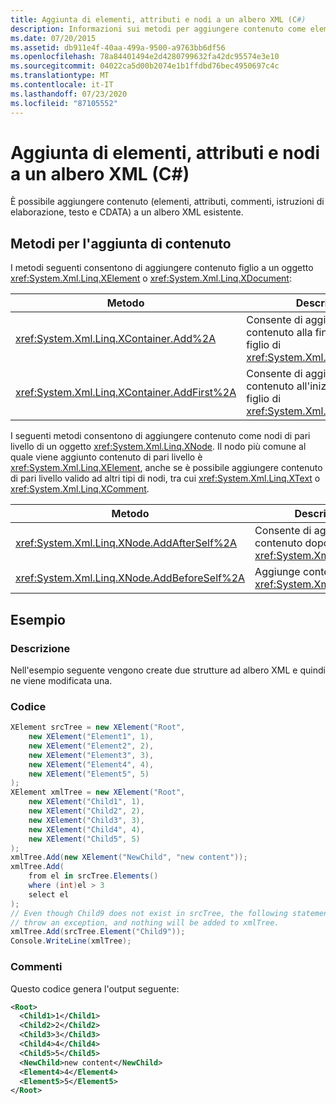 ```yaml
---
title: Aggiunta di elementi, attributi e nodi a un albero XML (C#)
description: Informazioni sui metodi per aggiungere contenuto come elementi, attributi, commenti, istruzioni di elaborazione e testo a un albero XML esistente.
ms.date: 07/20/2015
ms.assetid: db911e4f-40aa-499a-9500-a9763bb6df56
ms.openlocfilehash: 78a84401494e2d4280799632fa42dc95574e3e10
ms.sourcegitcommit: 04022ca5d00b2074e1b1ffdbd76bec4950697c4c
ms.translationtype: MT
ms.contentlocale: it-IT
ms.lasthandoff: 07/23/2020
ms.locfileid: "87105552"
---
```

# <a name="adding-elements-attributes-and-nodes-to-an-xml-tree-c"></a>Aggiunta di elementi, attributi e nodi a un albero XML (C#)
È possibile aggiungere contenuto (elementi, attributi, commenti, istruzioni di elaborazione, testo e CDATA) a un albero XML esistente.  
  
## <a name="methods-for-adding-content"></a>Metodi per l'aggiunta di contenuto  
 I metodi seguenti consentono di aggiungere contenuto figlio a un oggetto <xref:System.Xml.Linq.XElement> o <xref:System.Xml.Linq.XDocument>:  
  
|Metodo|Descrizione|  
|------------|-----------------|  
|<xref:System.Xml.Linq.XContainer.Add%2A>|Consente di aggiungere il contenuto alla fine del contenuto figlio di <xref:System.Xml.Linq.XContainer>.|  
|<xref:System.Xml.Linq.XContainer.AddFirst%2A>|Consente di aggiungere il contenuto all'inizio del contenuto figlio di <xref:System.Xml.Linq.XContainer>.|  
  
 I seguenti metodi consentono di aggiungere contenuto come nodi di pari livello di un oggetto <xref:System.Xml.Linq.XNode>. Il nodo più comune al quale viene aggiunto contenuto di pari livello è <xref:System.Xml.Linq.XElement>, anche se è possibile aggiungere contenuto di pari livello valido ad altri tipi di nodi, tra cui <xref:System.Xml.Linq.XText> o <xref:System.Xml.Linq.XComment>.  
  
|Metodo|Descrizione|  
|------------|-----------------|  
|<xref:System.Xml.Linq.XNode.AddAfterSelf%2A>|Consente di aggiungere contenuto dopo <xref:System.Xml.Linq.XNode>.|  
|<xref:System.Xml.Linq.XNode.AddBeforeSelf%2A>|Aggiunge contenuto prima di <xref:System.Xml.Linq.XNode>.|  
  
## <a name="example"></a>Esempio  
  
### <a name="description"></a>Descrizione  
 Nell'esempio seguente vengono create due strutture ad albero XML e quindi ne viene modificata una.  
  
### <a name="code"></a>Codice  
  
```csharp  
XElement srcTree = new XElement("Root",
    new XElement("Element1", 1),  
    new XElement("Element2", 2),  
    new XElement("Element3", 3),  
    new XElement("Element4", 4),  
    new XElement("Element5", 5)  
);  
XElement xmlTree = new XElement("Root",  
    new XElement("Child1", 1),  
    new XElement("Child2", 2),  
    new XElement("Child3", 3),  
    new XElement("Child4", 4),  
    new XElement("Child5", 5)  
);  
xmlTree.Add(new XElement("NewChild", "new content"));  
xmlTree.Add(  
    from el in srcTree.Elements()  
    where (int)el > 3  
    select el  
);  
// Even though Child9 does not exist in srcTree, the following statement will not  
// throw an exception, and nothing will be added to xmlTree.  
xmlTree.Add(srcTree.Element("Child9"));  
Console.WriteLine(xmlTree);  
```  
  
### <a name="comments"></a>Commenti  
 Questo codice genera l'output seguente:  
  
```xml  
<Root>  
  <Child1>1</Child1>  
  <Child2>2</Child2>  
  <Child3>3</Child3>  
  <Child4>4</Child4>  
  <Child5>5</Child5>  
  <NewChild>new content</NewChild>  
  <Element4>4</Element4>  
  <Element5>5</Element5>  
</Root>  
```  
  